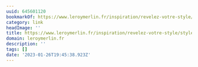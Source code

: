 ```yaml
---
uuid: 645601120
bookmarkOf: https://www.leroymerlin.fr/inspiration/revelez-votre-style/style-industriel-esprit-atelier-et-materiaux-bruts/une-piece-en-plus-pour-travailler-ou-recevoir-en-pleine-nature.html
category: link
headImage: ''
title: https://www.leroymerlin.fr/inspiration/revelez-votre-style/style-industriel-esprit-atelier-et-materiaux-bruts/une-piece-en-plus-pour-travailler-ou-recevoir-en-pleine-nature.html
domain: leroymerlin.fr
description: ''
tags: []
date: '2023-01-26T19:45:38.923Z'
---
```



